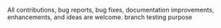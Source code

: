 All contributions, bug reports, bug fixes, documentation improvements, enhancements, and ideas are welcome.
branch testing purpose
